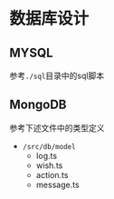 # 数据库设计

## MYSQL
参考`./sql`目录中的sql脚本

## MongoDB

参考下述文件中的类型定义
* `/src/db/model`
  * log.ts
  * wish.ts
  * action.ts
  * message.ts